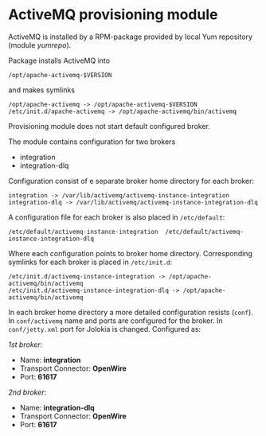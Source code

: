 ActiveMQ provisioning module
============================
ActiveMQ is installed by a RPM-package provided by local Yum repository (module *yumrepo*).

Package installs ActiveMQ into 

	/opt/apache-activemq-$VERSION
	
and makes symlinks

	/opt/apache-activemq -> /opt/apache-activemq-$VERSION
	/etc/init.d/apache-activemq -> /opt/apache-activemq/bin/activemq
	
Provisioning module does not start default configured broker.

The module contains configuration for two brokers

* integration
* integration-dlq

Configuration consist of e separate broker home directory for each broker:

	integration -> /var/lib/activemq/activemq-instance-integration
	integration-dlq -> /var/lib/activemq/activemq-instance-integration-dlq 
	
A configuration file for each broker is also placed in `/etc/default`:

	/etc/default/activemq-instance-integration	/etc/default/activemq-instance-integration-dlq
	
Where each configuration points to broker home directory. Corresponding symlinks for each broker is placed in `/etc/init.d`:

	/etc/init.d/activemq-instance-integration -> /opt/apache-activemq/bin/activemq	
	/etc/init.d/activemq-instance-integration-dlq -> /opt/apache-activemq/bin/activemq

In each broker home directory a more detailed configuration resists (`conf`). In `conf/activemq` name and ports are configured for the broker. In `conf/jetty.xml` port for Jolokia is changed. Configured as:

*1st broker:* 

* Name: **integration**
* Transport Connector: **OpenWire** 
* Port: **61617** 

*2nd broker*:

* Name: **integration-dlq**
* Transport Connector: **OpenWire** 
* Port: **61617** 